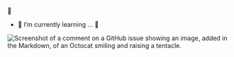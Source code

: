  :new_moon_with_face:
- 🌱 I’m currently learning ... :t-rex:
 
![Screenshot of a comment on a GitHub issue showing an image, added in the Markdown, of an Octocat smiling and raising a tentacle.](https://i.pinimg.com/originals/6c/72/a7/6c72a7ab88e7b5b5d2f203500fced3c9.gif)

<!---
Ichkko/Ichkko is a ✨ special ✨ repository because its `README.md` (this file) appears on your GitHub profile.
You can click the Preview link to take a look at your changes.
--->
